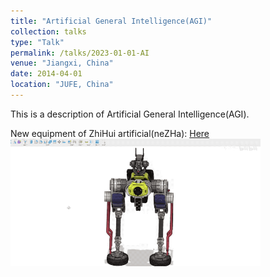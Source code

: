 ```yaml
---
title: "Artificial General Intelligence(AGI)"
collection: talks
type: "Talk"
permalink: /talks/2023-01-01-AI
venue: "Jiangxi, China"
date: 2014-04-01
location: "JUFE, China"
---
```


This is a description of Artificial General Intelligence(AGI).

New equipment of ZhiHui artificial(neZHa): [Here](https://www.bilibili.com/video/BV1Uh41137Th/?spm_id_from=333.999.0.0)  
<img src="/images/neZHa.gif" alt="neZHa" title="neZHa" width="400" >